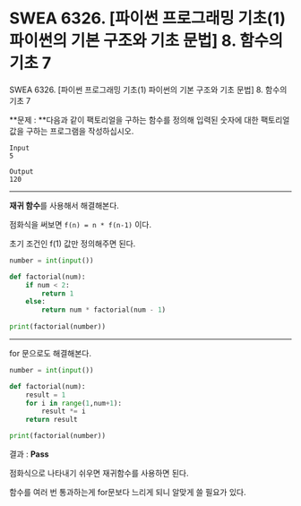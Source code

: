 # SWEA 6326. [파이썬 프로그래밍 기초(1) 파이썬의 기본 구조와 기초 문법] 8. 함수의 기초 7

SWEA 6326. [파이썬 프로그래밍 기초(1) 파이썬의 기본 구조와 기초 문법] 8. 함수의 기초 7



**문제 : **다음과 같이 팩토리얼을 구하는 함수를 정의해 입력된 숫자에 대한 팩토리얼 값을 구하는 프로그램을 작성하십시오.

```
Input
5

Output
120
```

---

**재귀 함수**를 사용해서 해결해본다.

점화식을 써보면 `f(n) = n * f(n-1)` 이다.

초기 조건인 f(1) 값만 정의해주면 된다.

```python
number = int(input())

def factorial(num):
    if num < 2:
        return 1
    else:
        return num * factorial(num - 1)
        
print(factorial(number))
```

---

for 문으로도 해결해본다.

```python
number = int(input())

def factorial(num):
    result = 1
    for i in range(1,num+1):
        result *= i
    return result

print(factorial(number))
```

결과 : **Pass**



점화식으로 나타내기 쉬우면 재귀함수를 사용하면 된다.

함수를 여러 번 통과하는게 for문보다 느리게 되니 알맞게 쓸 필요가 있다.